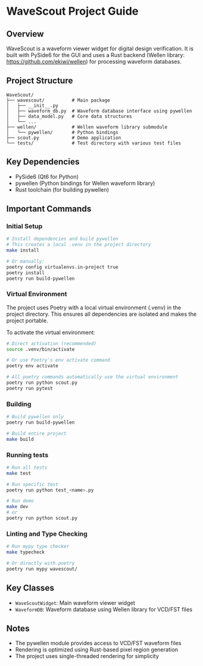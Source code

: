 # WaveScout Project Guide

## Overview

WaveScout is a waveform viewer widget for digital design verification. It is built with PySide6 for the GUI and uses a
Rust backend (Wellen library: https://github.com/ekiwi/wellen) for processing waveform databases.

## Project Structure
```
WaveScout/
├── wavescout/          # Main package
│   ├── __init__.py
│   ├── waveform_db.py  # Waveform database interface using pywellen
│   ├── data_model.py   # Core data structures
│   └── ...
├── wellen/             # Wellen waveform library submodule
│   └── pywellen/       # Python bindings
├── scout.py            # Demo application
└── tests/              # Test directory with various test files
```

## Key Dependencies
- PySide6 (Qt6 for Python)
- pywellen (Python bindings for Wellen waveform library)
- Rust toolchain (for building pywellen)

## Important Commands

### Initial Setup
```bash
# Install dependencies and build pywellen
# This creates a local .venv in the project directory
make install

# Or manually:
poetry config virtualenvs.in-project true
poetry install
poetry run build-pywellen
```

### Virtual Environment
The project uses Poetry with a local virtual environment (.venv) in the project directory.
This ensures all dependencies are isolated and makes the project portable.

To activate the virtual environment:
```bash
# Direct activation (recommended)
source .venv/bin/activate

# Or use Poetry's env activate command
poetry env activate

# All poetry commands automatically use the virtual environment
poetry run python scout.py
poetry run pytest
```

### Building
```bash
# Build pywellen only
poetry run build-pywellen

# Build entire project
make build
```

### Running tests
```bash
# Run all tests
make test

# Run specific test
poetry run python test_<name>.py

# Run demo
make dev
# or
poetry run python scout.py
```

### Linting and Type Checking
```bash
# Run mypy type checker
make typecheck

# Or directly with poetry
poetry run mypy wavescout/
```

## Key Classes
- `WaveScoutWidget`: Main waveform viewer widget
- `WaveformDB`: Waveform database using Wellen library for VCD/FST files

## Notes
- The pywellen module provides access to VCD/FST waveform files
- Rendering is optimized using Rust-based pixel region generation
- The project uses single-threaded rendering for simplicity